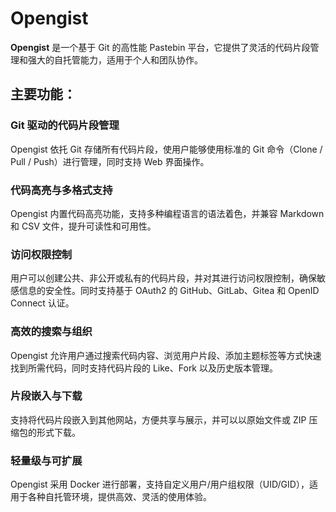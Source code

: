 # Opengist

**Opengist** 是一个基于 Git 的高性能 Pastebin 平台，它提供了灵活的代码片段管理和强大的自托管能力，适用于个人和团队协作。

## 主要功能：

### Git 驱动的代码片段管理

Opengist 依托 Git 存储所有代码片段，使用户能够使用标准的 Git 命令（Clone / Pull / Push）进行管理，同时支持 Web 界面操作。

### 代码高亮与多格式支持

Opengist 内置代码高亮功能，支持多种编程语言的语法着色，并兼容 Markdown 和 CSV 文件，提升可读性和可用性。

### 访问权限控制

用户可以创建公共、非公开或私有的代码片段，并对其进行访问权限控制，确保敏感信息的安全性。同时支持基于 OAuth2 的 GitHub、GitLab、Gitea 和 OpenID Connect 认证。

### 高效的搜索与组织

Opengist 允许用户通过搜索代码内容、浏览用户片段、添加主题标签等方式快速找到所需代码，同时支持代码片段的 Like、Fork 以及历史版本管理。

### 片段嵌入与下载

支持将代码片段嵌入到其他网站，方便共享与展示，并可以以原始文件或 ZIP 压缩包的形式下载。

### 轻量级与可扩展

Opengist 采用 Docker 进行部署，支持自定义用户/用户组权限（UID/GID），适用于各种自托管环境，提供高效、灵活的使用体验。
